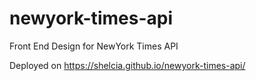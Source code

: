 # newyork-times-api
Front End Design for NewYork Times API


Deployed on https://shelcia.github.io/newyork-times-api/
